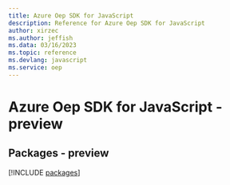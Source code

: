 ```yaml
---
title: Azure Oep SDK for JavaScript
description: Reference for Azure Oep SDK for JavaScript
author: xirzec
ms.author: jeffish
ms.data: 03/16/2023
ms.topic: reference
ms.devlang: javascript
ms.service: oep
---
```

# Azure Oep SDK for JavaScript - preview
## Packages - preview
[!INCLUDE [packages](oep-index.md)]